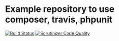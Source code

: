 # Example repository to use composer, travis, phpunit
[![Build Status](https://travis-ci.org/alexgt9/integration.png?branch=master)](https://travis-ci.org/alexgt9/integration)
[![Scrutinizer Code Quality](https://scrutinizer-ci.com/g/alexgt9/integration/badges/quality-score.png?b=master)](https://scrutinizer-ci.com/g/alexgt9/integration/?branch=master)
